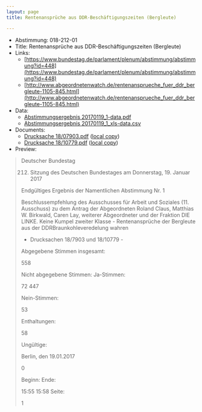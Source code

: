 ```yaml
---
layout: page
title: Rentenansprüche aus DDR-Beschäftigungszeiten (Bergleute)

---
```


* Abstimmung: 018-212-01
* Title: Rentenansprüche aus DDR-Beschäftigungszeiten (Bergleute)
* Links: 
    * [https://www.bundestag.de/parlament/plenum/abstimmung/abstimmung?id=448](https://www.bundestag.de/parlament/plenum/abstimmung/abstimmung?id=448)
    * [http://www.abgeordnetenwatch.de/rentenansprueche_fuer_ddr_bergleute-1105-845.html](http://www.abgeordnetenwatch.de/rentenansprueche_fuer_ddr_bergleute-1105-845.html)
* Data: 
    * [Abstimmungsergebnis 20170119_1-data.pdf](/res/abstimmungsliste/20170119_1-data.pdf)
    * [Abstimmungsergebnis 20170119_1_xls-data.csv](/res/abstimmungsliste/analyses/20170119_1_xls-data.csv)
* Documents: 
    * [Drucksache 18/07903.pdf](http://dip21.bundestag.de/dip21/btd/18/079/1807903.pdf) ([local copy](/res/abstimmungsdaten/018-212-01/1807903.pdf))
    * [Drucksache 18/10779.pdf](http://dip21.bundestag.de/dip21/btd/18/107/1810779.pdf) ([local copy](/res/abstimmungsdaten/018-212-01/1810779.pdf))
* Preview: 
> Deutscher Bundestag
> 
> 212. Sitzung des Deutschen Bundestages
> am Donnerstag, 19. Januar 2017
> 
> Endgültiges Ergebnis der Namentlichen Abstimmung Nr. 1
> 
> Beschlussempfehlung des Ausschusses für Arbeit und Soziales (11. Ausschuss)
> zu dem Antrag der Abgeordneten Roland Claus, Matthias W. Birkwald, Caren Lay, weiterer
> Abgeordneter und der Fraktion DIE LINKE.
> Keine Kumpel zweiter Klasse - Rentenansprüche der Bergleute aus der DDRBraunkohleveredelung wahren
> - Drucksachen 18/7903 und 18/10779 -
> 
> Abgegebene Stimmen insgesamt:
> 
> 558
> 
> Nicht abgegebene Stimmen:
> Ja-Stimmen:
> 
> 72
> 447
> 
> Nein-Stimmen:
> 
> 53
> 
> Enthaltungen:
> 
> 58
> 
> Ungültige:
> 
> Berlin, den 19.01.2017
> 
> 0
> 
> Beginn:
> Ende:
> 
> 15:55
> 15:58
> Seite:
> 
> 1
> 
> 
